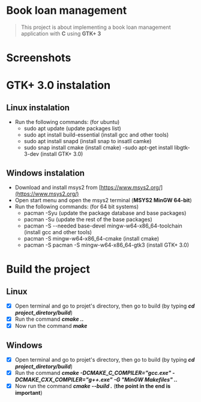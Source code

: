 # Book loan management
> This project is about implementing a book loan management application with **C** using **GTK+ 3**

# Screenshots

# GTK+ 3.0 instalation
## Linux instalation
- Run the following commands: (for ubuntu)
  - sudo apt update (update packages list)
  - sudo apt install build-essential (install gcc and other tools)
  - sudo apt install snapd (install snap to insatll camke)
  - sudo snap install cmake (install cmake)
   -sudo apt-get install libgtk-3-dev (install GTK+ 3.0)
## Windows instalation
- Download and install msys2 from [https://www.msys2.org/](https://www.msys2.org/)
- Open start menu and open the msys2 terminal (**MSYS2 MinGW 64-bit**)
- Run the following commands: (for 64 bit systems)
  - pacman -Syu (update the package database and base packages)
  - pacman -Su (update the rest of the base packages)
  - pacman -S --needed base-devel mingw-w64-x86_64-toolchain (install gcc and other tools)
  - pacman -S mingw-w64-x86_64-cmake (install cmake)
  - pacman -S pacman -S mingw-w64-x86_64-gtk3 (install GTK+ 3.0)

# Build the project
## Linux
- [x] Open terminal and go to projet's directory, then go to build (by typing ***cd project_diretory/build***)
- [x] Run the command ***cmake ..***
- [x] Now run the command ***make***
## Windows
- [x] Open terminal and go to projet's directory, then go to build (by typing ***cd project_diretory/build***)
- [x] Run the command ***cmake -DCMAKE_C_COMPILER="gcc.exe" -DCMAKE_CXX_COMPILER="g++.exe" -G "MinGW Makefiles" ..***
- [x] Now run the command ***cmake --build .*** (**the point in the end is important**)
